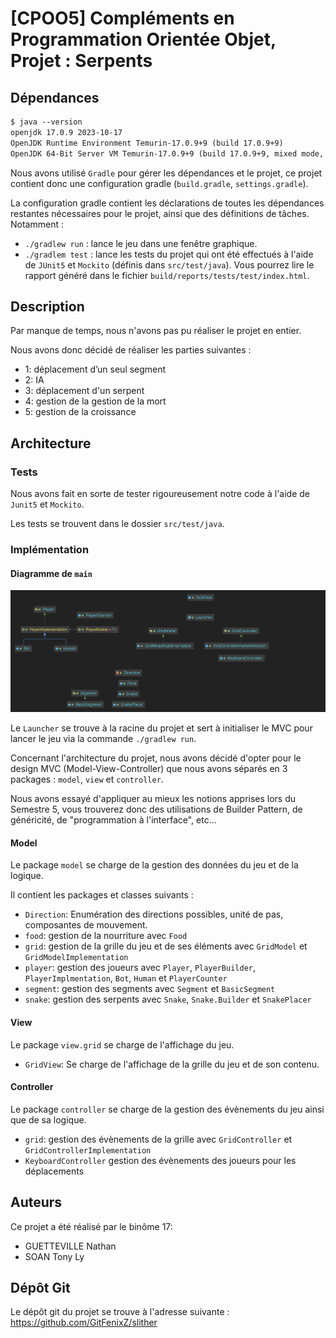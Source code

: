 # [CPOO5] Compléments en Programmation Orientée Objet, Projet : Serpents

## Dépendances

```txt
$ java --version
openjdk 17.0.9 2023-10-17
OpenJDK Runtime Environment Temurin-17.0.9+9 (build 17.0.9+9)
OpenJDK 64-Bit Server VM Temurin-17.0.9+9 (build 17.0.9+9, mixed mode, sharing)
```

Nous avons utilisé `Gradle` pour gérer les dépendances et le projet, ce projet contient donc une configuration gradle (`build.gradle`, `settings.gradle`).

La configuration gradle contient les déclarations de toutes les dépendances restantes nécessaires pour le projet, ainsi que des définitions de tâches. Notamment :

- `./gradlew run` : lance le jeu dans une fenêtre graphique.
- `./gradlem test` : lance les tests du projet qui ont été effectués à l'aide de `JUnit5` et `Mockito` (définis dans `src/test/java`). Vous pourrez lire le rapport généré dans le fichier `build/reports/tests/test/index.html`.

## Description

Par manque de temps, nous n'avons pas pu réaliser le projet en entier.

Nous avons donc décidé de réaliser les parties suivantes :
- 1: déplacement d’un seul segment
- 2: IA
- 3: déplacement d'un serpent
- 4: gestion de la gestion de la mort
- 5: gestion de la croissance

## Architecture

### Tests

Nous avons fait en sorte de tester rigoureusement notre code à l'aide de `Junit5` et `Mockito`.

Les tests se trouvent dans le dossier `src/test/java`.

### Implémentation

#### Diagramme de `main`

![Diagramme de main](./doc/main_diagram.png)

Le `Launcher` se trouve à la racine du projet et sert à initialiser le MVC pour lancer le jeu via la commande `./gradlew run`.

Concernant l'architecture du projet, nous avons décidé d'opter pour le design MVC (Model-View-Controller) que nous avons séparés en 3 packages : `model`, `view` et `controller`.

Nous avons essayé d'appliquer au mieux les notions apprises lors du Semestre 5,
vous trouverez donc des utilisations de Builder Pattern, de généricité, de "programmation à l'interface", etc...

#### Model

Le package `model` se charge de la gestion des données du jeu et de la logique.

Il contient les packages et classes suivants :

- `Direction`: Enumération des directions possibles, unité de pas, composantes de mouvement.
- `food`: gestion de la nourriture avec `Food`
- `grid`: gestion de la grille du jeu et de ses éléments avec `GridModel` et `GridModelImplementation`
- `player`: gestion des joueurs avec `Player`, `PlayerBuilder`, `PlayerImplmentation`, `Bot`, `Human` et `PlayerCounter`
- `segment`: gestion des segments avec `Segment` et `BasicSegment`
- `snake`: gestion des serpents avec `Snake`, `Snake.Builder` et `SnakePlacer`
 
#### View

Le package `view.grid` se charge de l'affichage du jeu.

- `GridView`: Se charge de l'affichage de la grille du jeu et de son contenu.

#### Controller

Le package `controller` se charge de la gestion des évènements du jeu ainsi que de sa logique.

- `grid`: gestion des évènements de la grille avec `GridController` et `GridControllerImplementation`
- `KeyboardController` gestion des évènements des joueurs pour les déplacements

## Auteurs

Ce projet a été réalisé par le binôme 17:
- GUETTEVILLE Nathan
- SOAN Tony Ly
 
## Dépôt Git

Le dépôt git du projet se trouve à l'adresse suivante : https://github.com/GitFenixZ/slither